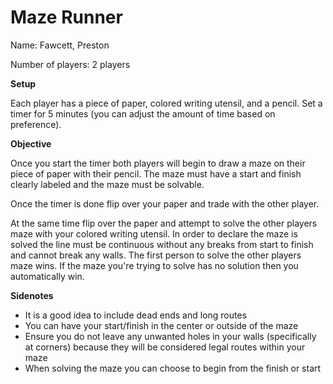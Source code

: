 # Maze Runner

Name: Fawcett, Preston

Number of players: 2 players

**Setup**

Each player has a piece of paper, colored writing utensil, and a pencil.
Set a timer for 5 minutes (you can adjust the amount of time based on preference).

**Objective**

Once you start the timer both players will begin to draw a maze on their piece of paper with their pencil. The maze must have a start and finish clearly labeled and the maze must be solvable.
    
Once the timer is done flip over your paper and trade with the other player.
    
At the same time flip over the paper and attempt to solve the other players maze with your colored writing utensil. In order to declare the maze is solved the line must be continuous without any breaks from start to finish and cannot break any walls. The first person to solve the other players maze wins. If the maze you're trying to solve has no solution then you automatically win.

**Sidenotes**

- It is a good idea to include dead ends and long routes
- You can have your start/finish in the center or outside of the maze
- Ensure you do not leave any unwanted holes in your walls (specifically at corners) because they will be considered legal routes within your maze
- When solving the maze you can choose to begin from the finish or start